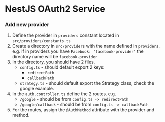# NestJS OAuth2 Service

### Add new provider

1. Define the provider in `providers` constant located in `src/providers/constants.ts`
2. Create a directory in `src/providers` with the name defined in `providers`. e.g. if in providers you have `Facebook: 'facebook-provider'` the directory name will be `facebook-provider`
3. In the directory, you should have 2 files.
   - `config.ts` - should default export 2 keys:
     - `redirectPath`
     - `callbackPath`
   - `strategy.ts` - should default export the Strategy class, check the google example.
4. In the `auth.controller.ts` define the 2 routes. e.g.
   - `/google` - should be from `config.ts -> redirectPath`
   - `/google/callback` - should be from `config.ts -> callbackPath`
5. For the routes, assign the `@AuthMethod` attribute with the provider and method.
